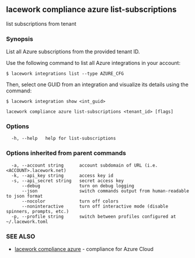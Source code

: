 ## lacework compliance azure list-subscriptions

list subscriptions from tenant

### Synopsis

List all Azure subscriptions from the provided tenant ID.

Use the following command to list all Azure integrations in your account:

    $ lacework integrations list --type AZURE_CFG

Then, select one GUID from an integration and visualize its details using the command:

    $ lacework integration show <int_guid>


```
lacework compliance azure list-subscriptions <tenant_id> [flags]
```

### Options

```
  -h, --help   help for list-subscriptions
```

### Options inherited from parent commands

```
  -a, --account string      account subdomain of URL (i.e. <ACCOUNT>.lacework.net)
  -k, --api_key string      access key id
  -s, --api_secret string   secret access key
      --debug               turn on debug logging
      --json                switch commands output from human-readable to json format
      --nocolor             turn off colors
      --noninteractive      turn off interactive mode (disable spinners, prompts, etc.)
  -p, --profile string      switch between profiles configured at ~/.lacework.toml
```

### SEE ALSO

* [lacework compliance azure](lacework_compliance_azure.md)	 - compliance for Azure Cloud

